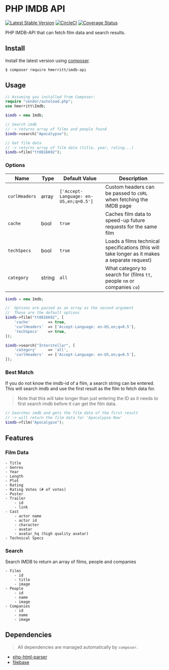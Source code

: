 # PHP IMDB API

[![Latest Stable Version](https://poser.pugx.org/hmerritt/imdb-api/v/stable)](https://packagist.org/packages/hmerritt/imdb-api)
[![CircleCI](https://circleci.com/gh/hmerritt/php-imdb-api/tree/master.svg?style=svg)](https://circleci.com/gh/hmerritt/php-imdb-api/tree/master)
[![Coverage Status](https://coveralls.io/repos/github/hmerritt/php-imdb-api/badge.svg?branch=master)](https://coveralls.io/github/hmerritt/php-imdb-api?branch=master)

PHP IMDB-API that can fetch film data and search results.

## Install

Install the latest version using [composer](https://getcomposer.org/).

```
$ composer require hmerritt/imdb-api
```

## Usage

```php
// Assuming you installed from Composer:
require "vendor/autoload.php";
use hmerritt\Imdb;

$imdb = new Imdb;

// Search imdb
// -> returns array of films and people found
$imdb->search("Apocalypse");

// Get film data
// -> returns array of film data (title, year, rating...)
$imdb->film("tt0816692");
```

### Options

| Name          | Type   | Default Value                         | Description                                                                                   |
| ------------- | ------ | ------------------------------------- | --------------------------------------------------------------------------------------------- |
| `curlHeaders` | array  | `['Accept-Language: en-US,en;q=0.5']` | Custom headers can be passed to `cURL` when fetching the IMDB page                            |
| `cache`       | bool   | `true`                                | Caches film data to speed-up future requests for the same film                                |
| `techSpecs`   | bool   | `true`                                | Loads a films technical specifications (this will take longer as it makes a separate request) |
| `category`    | string | `all`                                 | What category to search for (films `tt`, people `nm` or companies `co`)                       |

```php
$imdb = new Imdb;

//  Options are passed as an array as the second argument
//  These are the default options
$imdb->film("tt0816692", [
    'cache'        => true,
    'curlHeaders'  => ['Accept-Language: en-US,en;q=0.5'],
    'techSpecs'    => true,
]);

$imdb->search("Interstellar", [
    'category'     => 'all',
    'curlHeaders'  => ['Accept-Language: en-US,en;q=0.5'],
]);
```

### Best Match

If you do not know the imdb-id of a film, a search string can be entered. This will search imdb and use the first result as the film to fetch data for.

> Note that this will take longer than just entering the ID as it needs to first search imdb before it can get the film data.

```php
// Searches imdb and gets the film data of the first result
// -> will return the film data for 'Apocalypse Now'
$imdb->film("Apocalypse");
```

## Features

### Film Data

```
- Title
- Genres
- Year
- Length
- Plot
- Rating
- Rating Votes (# of votes)
- Poster
- Trailer
    - id
    - link
- Cast
    - actor name
    - actor id
    - character
    - avatar
    - avatar_hq (high quality avatar)
- Technical Specs
```

### Search

Search IMDB to return an array of films, people and companies

```
- Films
    - id
    - title
    - image
- People
    - id
    - name
    - image
- Companies
    - id
    - name
    - image
```

## Dependencies

> All dependencies are managed automatically by `composer`.

-   [php-html-parser](https://github.com/paquettg/php-html-parser)
-   [filebase](https://github.com/tmarois/Filebase)
